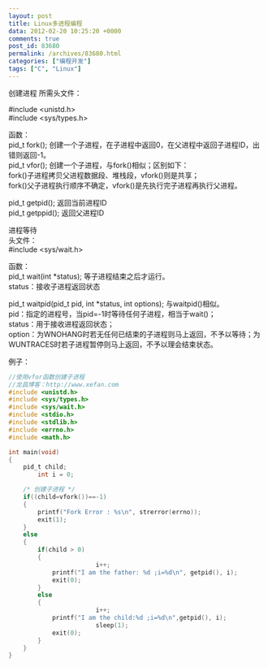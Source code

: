 ```yaml
---
layout: post
title: Linux多进程编程
data: 2012-02-20 10:25:20 +0000
comments: true
post_id: 83680
permalink: /archives/83680.html
categories: ["编程开发"]
tags: ["C", "Linux"]
---
```


创建进程
所需头文件：

  #include &lt;unistd.h&gt;  
  #include &lt;sys/types.h&gt;

函数：  
pid_t fork();  创建一个子进程，在子进程中返回0，在父进程中返回子进程ID，出错则返回-1。  
pid_t vfor();  创建一个子进程，与fork()相似；区别如下：  
fork()子进程拷贝父进程数据段、堆栈段，vfork()则是共享；  
fork()父子进程执行顺序不确定，vfork()是先执行完子进程再执行父进程。

pid_t getpid();  返回当前进程ID  
pid_t getppid(); 返回父进程ID

进程等待  
头文件：  
  #include &lt;sys/wait.h&gt;

函数：  
pid_t wait(int *status);  等子进程结束之后才运行。  
status：接收子进程返回状态

pid_t waitpid(pid_t pid, int *status, int options);  与waitpid()相似。  
pid：指定的进程号，当pid=-1时等待任何子进程，相当于wait()；  
status：用于接收进程返回状态；  
option：为WNOHANG时若无任何已结束的子进程则马上返回，不予以等待；为WUNTRACES时若子进程暂停则马上返回，不予以理会结束状态。

例子：

``` c
//使用vfor函数创建子进程
//龙昌博客：http://www.xefan.com
#include <unistd.h>
#include <sys/types.h>
#include <sys/wait.h>
#include <stdio.h>
#include <stdlib.h>
#include <errno.h>
#include <math.h>

int main(void)
{
	pid_t child;
        int i = 0;

	/* 创建子进程 */
	if((child=vfork())==-1)
	{
		printf("Fork Error : %s\n", strerror(errno));
		exit(1);
	}
	else
	{
		if(child > 0)
		{
                        i++;
			printf("I am the father: %d ;i=%d\n", getpid(), i);
			exit(0);
		}
		else
		{
                        i++;
			printf("I am the child:%d ;i=%d\n",getpid(), i);
                        sleep(1);
			exit(0);
		}
	}
}
```
